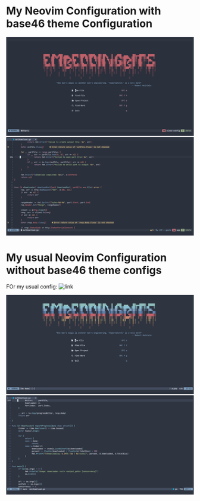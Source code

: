 # My Neovim Configuration with base46 theme Configuration

![dashboard](./dashboard1.png)
![syntax](./syntax1.png)

# My usual Neovim Configuration without base46 theme configs

FOr my usual config: ![link](https://github.com/EmbeddingBits/NixOS-config/tree/main/dotfiles/nvim-config)

![dashboard2](./dashboard2.png)
![syntax2](./syntax2.png)
